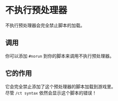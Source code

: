 # 不执行预处理器

不执行预处理器会完全禁止脚本的加载。

## 调用

你可以添加 `#norun` 到你的脚本来调用不执行预处理器。

## 它的作用

它会完全禁止添加了这个预处理器的脚本加载到游戏里。  
尽管 `/ct syntax` 依然会显示这个脚本的错误！